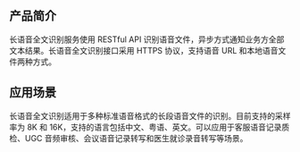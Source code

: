 ##  产品简介

长语音全文识别服务使用 RESTful API 识别语音文件，异步方式通知业务方全部文本结果。长语音全文识别接口采用 HTTPS 协议，支持语音 URL 和本地语音文件两种方式。

##  应用场景

长语音全文识别适用于多种标准语音格式的长段语音文件的识别。目前支持的采样率为 8K 和 16K，支持的语言包括中文、粤语、英文。可以应用于客服语音记录质检、UGC 音频审核、会议语音记录转写和医生就诊录音转写等场景。




